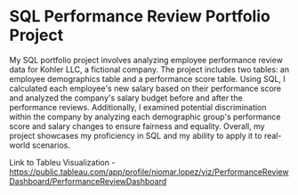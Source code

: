 # SQL Performance Review Portfolio Project

My SQL portfolio project involves analyzing employee performance review data for Kohler LLC, a fictional company. The project includes two tables: an employee demographics table and a performance score table. Using SQL, I calculated each employee's new salary based on their performance score and analyzed the company's salary budget before and after the performance reviews. Additionally, I examined potential discrimination within the company by analyzing each demographic group's performance score and salary changes to ensure fairness and equality. Overall, my project showcases my proficiency in SQL and my ability to apply it to real-world scenarios.

Link to Tableu Visualization - https://public.tableau.com/app/profile/niomar.lopez/viz/PerformanceReviewDashboard/PerformanceReviewDashboard
